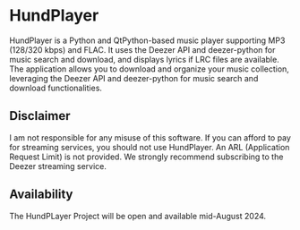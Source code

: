 # HundPlayer

HundPlayer is a Python and QtPython-based music player supporting MP3 (128/320 kbps) and FLAC. It uses the Deezer API and deezer-python for music search and download, and displays lyrics if LRC files are available.
The application allows you to download and organize your music collection, leveraging the Deezer API and deezer-python for music search and download functionalities.

## Disclaimer
I am not responsible for any misuse of this software. If you can afford to pay for streaming services, you should not use HundPlayer. An ARL (Application Request Limit) is not provided. We strongly recommend subscribing to the Deezer streaming service.

## Availability
The HundPLayer Project will be open and available mid-August 2024.
